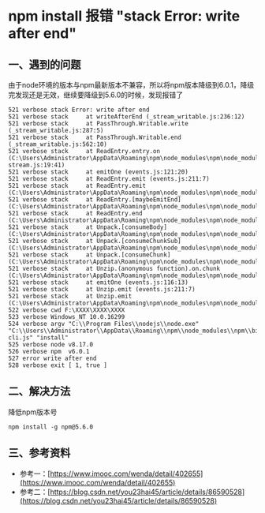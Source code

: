 # npm install 报错 "stack Error: write after end"

## 一、遇到的问题
由于node环境的版本与npm最新版本不兼容，所以将npm版本降级到6.0.1，降级完发现还是无效，继续要降级到5.6.0的时候，发现报错了
```
521 verbose stack Error: write after end
521 verbose stack     at writeAfterEnd (_stream_writable.js:236:12)
521 verbose stack     at PassThrough.Writable.write (_stream_writable.js:287:5)
521 verbose stack     at PassThrough.Writable.end (_stream_writable.js:562:10)
521 verbose stack     at ReadEntry.entry.on (C:\Users\Administrator\AppData\Roaming\npm\node_modules\npm\node_modules\pacote\lib\extract-stream.js:19:41)
521 verbose stack     at emitOne (events.js:121:20)
521 verbose stack     at ReadEntry.emit (events.js:211:7)
521 verbose stack     at ReadEntry.emit (C:\Users\Administrator\AppData\Roaming\npm\node_modules\npm\node_modules\tar\node_modules\minipass\index.js:296:25)
521 verbose stack     at ReadEntry.[maybeEmitEnd] (C:\Users\Administrator\AppData\Roaming\npm\node_modules\npm\node_modules\tar\node_modules\minipass\index.js:249:12)
521 verbose stack     at ReadEntry.end (C:\Users\Administrator\AppData\Roaming\npm\node_modules\npm\node_modules\tar\node_modules\minipass\index.js:162:27)
521 verbose stack     at Unpack.[consumeBody] (C:\Users\Administrator\AppData\Roaming\npm\node_modules\npm\node_modules\tar\lib\parse.js:210:13)
521 verbose stack     at Unpack.[consumeChunkSub] (C:\Users\Administrator\AppData\Roaming\npm\node_modules\npm\node_modules\tar\lib\parse.js:391:40)
521 verbose stack     at Unpack.[consumeChunk] (C:\Users\Administrator\AppData\Roaming\npm\node_modules\npm\node_modules\tar\lib\parse.js:362:30)
521 verbose stack     at Unzip.(anonymous function).on.chunk (C:\Users\Administrator\AppData\Roaming\npm\node_modules\npm\node_modules\tar\lib\parse.js:291:59)
521 verbose stack     at emitOne (events.js:116:13)
521 verbose stack     at Unzip.emit (events.js:211:7)
521 verbose stack     at Unzip.emit (C:\Users\Administrator\AppData\Roaming\npm\node_modules\npm\node_modules\tar\node_modules\minipass\index.js:296:25)
522 verbose cwd F:\XXXX\XXXX\XXXX
523 verbose Windows_NT 10.0.16299
524 verbose argv "C:\\Program Files\\nodejs\\node.exe" "C:\\Users\\Administrator\\AppData\\Roaming\\npm\\node_modules\\npm\\bin\\npm-cli.js" "install"
525 verbose node v8.17.0
526 verbose npm  v6.0.1
527 error write after end
528 verbose exit [ 1, true ]
```

## 二、解决方法
降低npm版本号
```
npm install -g npm@5.6.0
```

## 三、参考资料
* 参考一：[https://www.imooc.com/wenda/detail/402655](https://www.imooc.com/wenda/detail/402655)
* 参考二：[https://blog.csdn.net/you23hai45/article/details/86590528](https://blog.csdn.net/you23hai45/article/details/86590528)